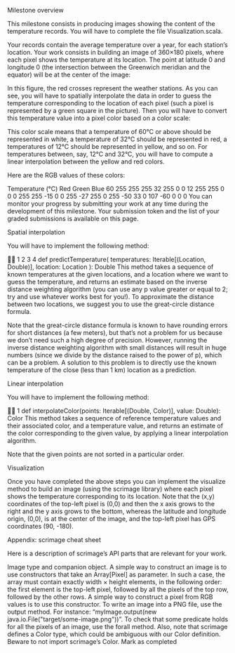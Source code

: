 Milestone overview

This milestone consists in producing images showing the content of the temperature records. You will have to complete the file Visualization.scala.

Your records contain the average temperature over a year, for each station’s location. Your work consists in building an image of 360×180 pixels, where each pixel shows the temperature at its location. The point at latitude 0 and longitude 0 (the intersection between the Greenwich meridian and the equator) will be at the center of the image:


In this figure, the red crosses represent the weather stations. As you can see, you will have to spatially interpolate the data in order to guess the temperature corresponding to the location of each pixel (such a pixel is represented by a green square in the picture). Then you will have to convert this temperature value into a pixel color based on a color scale:


This color scale means that a temperature of 60°C or above should be represented in white, a temperature of 32°C should be represented in red, a temperatures of 12°C should be represented in yellow, and so on. For temperatures between, say, 12°C and 32°C, you will have to compute a linear interpolation between the yellow and red colors.

Here are the RGB values of these colors:

Temperature (°C)	Red	Green	Blue
60	255	255	255
32	255	0	0
12	255	255	0
0	0	255	255
-15	0	0	255
-27	255	0	255
-50	33	0	107
-60	0	0	0
You can monitor your progress by submitting your work at any time during the development of this milestone. Your submission token and the list of your graded submissions is available on this page.

Spatial interpolation

You will have to implement the following method:



1
2
3
4
def predictTemperature(
  temperatures: Iterable[(Location, Double)],
  location: Location
): Double
This method takes a sequence of known temperatures at the given locations, and a location where we want to guess the temperature, and returns an estimate based on the inverse distance weighting algorithm (you can use any p value greater or equal to 2; try and use whatever works best for you!). To approximate the distance between two locations, we suggest you to use the great-circle distance formula.

Note that the great-circle distance formula is known to have rounding errors for short distances (a few meters), but that’s not a problem for us because we don’t need such a high degree of precision. However, running the inverse distance weighting algorithm with small distances will result in huge numbers (since we divide by the distance raised to the power of p), which can be a problem. A solution to this problem is to directly use the known temperature of the close (less than 1 km) location as a prediction.

Linear interpolation

You will have to implement the following method:



1
def interpolateColor(points: Iterable[(Double, Color)], value: Double): Color
This method takes a sequence of reference temperature values and their associated color, and a temperature value, and returns an estimate of the color corresponding to the given value, by applying a linear interpolation algorithm.

Note that the given points are not sorted in a particular order.

Visualization

Once you have completed the above steps you can implement the visualize method to build an image (using the scrimage library) where each pixel shows the temperature corresponding to its location. Note that the (x,y) coordinates of the top-left pixel is (0,0) and then the x axis grows to the right and the y axis grows to the bottom, whereas the latitude and longitude origin, (0,0), is at the center of the image, and the top-left pixel has GPS coordinates (90, -180).

Appendix: scrimage cheat sheet

Here is a description of scrimage’s API parts that are relevant for your work.

Image type and companion object.
A simple way to construct an image is to use constructors that take an Array[Pixel] as parameter. In such a case, the array must contain exactly width × height elements, in the following order: the first element is the top-left pixel, followed by all the pixels of the top row, followed by the other rows.
A simple way to construct a pixel from RGB values is to use this constructor.
To write an image into a PNG file, use the output method. For instance: “myImage.output(new java.io.File("target/some-image.png"))”.
To check that some predicate holds for all the pixels of an image, use the forall method.
Also, note that scrimage defines a Color type, which could be ambiguous with our Color definition. Beware to not import scrimage’s Color.
Mark as completed

